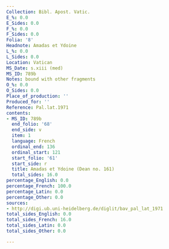 ```yaml
---
Collection: Bibl. Apost. Vatic.
E_%: 0.0
E_Sides: 0.0
F_%: 0.0
F_Sides: 0.0
Folia: '8'
Headnote: Amadas et Ydoine
L_%: 0.0
L_Sides: 0.0
Location: Vatican
MS_Date: s.xiii (med)
MS_ID: 789b
Notes: bound with other fragments
O_%: 0.0
O_Sides: 0.0
Place_of_production: ''
Produced_for: ''
Reference: Pal.lat.1971
contents:
- MS_ID: 789b
  end_folio: '68'
  end_side: v
  item: 1
  language: French
  ordinal_end: 136
  ordinal_start: 121
  start_folio: '61'
  start_side: r
  title: Amadas et Ydoine (Dean no. 161)
  total_sides: 16.0
percentage_English: 0.0
percentage_French: 100.0
percentage_Latin: 0.0
percentage_Other: 0.0
sources:
- http://digi.ub.uni-heidelberg.de/diglit/bav_pal_lat_1971
total_sides_English: 0.0
total_sides_French: 16.0
total_sides_Latin: 0.0
total_sides_Other: 0.0

---
```


